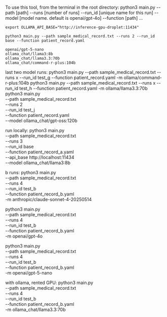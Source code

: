 To use this tool, from the terminal in the root directory:
    python3 main.py --path [path] --runs [number of runs] --run_id [unique name for this run] --model [model name. default is openai/gpt-4o] --function [path]
    ...

    export OLLAMA_API_BASE="http://inference-gpu-droplet:11434"

    python3 main.py --path sample_medical_record.txt --runs 2 --run_id base --function patient_record.yaml

    openai/gpt-5-nano
    ollama_chat/llama3:8b
    ollama_chat/llama3.3:70b
    ollama_chat/command-r-plus:104b


last two model runs:
python3 main.py --path sample_medical_record.txt --runs x --run_id test_g --function patient_record.yaml -m ollama/command-r-plus:104b
python3 main.py --path sample_medical_record.txt --runs x --run_id test_h --function patient_record.yaml -m ollama/llama3.3:70b
python3 main.py \
    --path sample_medical_record.txt \
    --runs 2 \
    --run_id test_j \
    --function patient_record.yaml \
    --model ollama_chat/gpt-oss:120b

run locally:
python3 main.py \
    --path sample_medical_record.txt \
    --runs 3 \
    --run_id base \
    --function patient_record_a.yaml \
    --api_base http://localhost:11434 \
    --model ollama_chat/llama3:8b

b runs:
python3 main.py \
    --path sample_medical_record.txt \
    --runs 4 \
    --run_id test_b \
    --function patient_record_b.yaml \
    -m anthropic/claude-sonnet-4-20250514

python3 main.py \
    --path sample_medical_record.txt \
    --runs 4 \
    --run_id test_b \
    --function patient_record_b.yaml \
    -m openai/gpt-4o

python3 main.py \
    --path sample_medical_record.txt \
    --runs 4 \
    --run_id test_b \
    --function patient_record_b.yaml \
    -m openai/gpt-5-nano

with ollama, rented GPU:
python3 main.py \
    --path sample_medical_record.txt \
    --runs 4 \
    --run_id test_b \
    --function patient_record_b.yaml \
    -m ollama_chat/llama3.3:70b